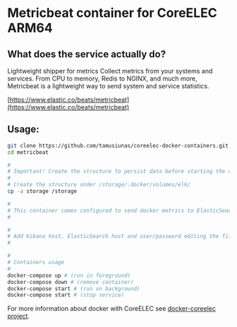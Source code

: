 # Metricbeat container for CoreELEC ARM64

## What does the service actually do?

Lightweight shipper for metrics
Collect metrics from your systems and services. From CPU to memory, Redis to NGINX, and much more, Metricbeat is a lightweight way to send system and service statistics.

[https://www.elastic.co/beats/metricbeat](https://www.elastic.co/beats/metricbeat)

## Usage:

```bash
git clone https://github.com/tamusiunas/coreelec-docker-containers.git
cd metricbeat

#
# Important! Create the structure to persist data before starting the containers.
#
# Create the structure under /storage/.docker/volumes/elk/
cp -a storage /storage

#
# This container comes configured to send docker metrics to ElasticSearch, setup dashboards (load them into Kibana) and monitor the service.
#

#
# Add Kibana host, ElasticSearch host and user/password editing the file docker-compose.yml
#

#
# Containers usage
#
docker-compose up # (run in foreground)
docker-compose down # (remove container)
docker-compose start # (run on background)
docker-compose start # (stop service)

```

For more information about docker with CoreELEC see [docker-coreelec project](https://github.com/tamusiunas/docker-coreelec).